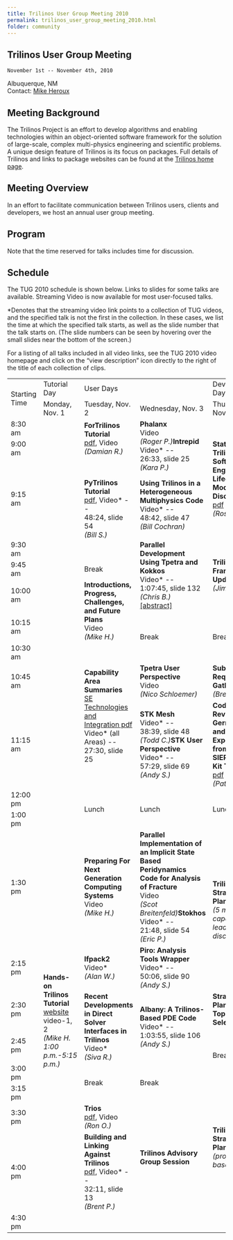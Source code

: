 ```yaml
---
title: Trilinos User Group Meeting 2010
permalink: trilinos_user_group_meeting_2010.html
folder: community
---
```


## Trilinos User Group Meeting  
    November 1st -- November 4th, 2010    
    
Albuquerque, NM  
Contact: [Mike Heroux](mailto:maherou@sandia.gov)

## Meeting Background

The Trilinos Project is an effort to develop algorithms and enabling technologies within an object-oriented software framework for the solution of large-scale, complex multi-physics engineering and scientific problems. A unique design feature of Trilinos is its focus on packages. Full details of Trilinos and links to package websites can be found at the [Trilinos home page](http://trilinos.github.io).

## Meeting Overview

In an effort to facilitate communication between Trilinos users, clients and developers, we host an annual user group meeting.

## Program

Note that the time reserved for talks includes time for discussion.

## Schedule

The TUG 2010 schedule is shown below. Links to slides for some talks are available. Streaming Video is now available for most user-focused talks.

*Denotes that the streaming video link points to a collection of TUG videos, and the specified talk is not the first in the collection. In these cases, we list the time at which the specified talk starts, as well as the slide number that the talk starts on. (The slide numbers can be seen by hovering over the small slides near the bottom of the screen.)

For a listing of all talks included in all video links, see the TUG 2010 video homepage and click on the “view description” icon 
directly to the right of the title of each collection of clips.

<table id="programTable" cellspacing="0" cellpadding="0">
<tbody>
<tr>
<td rowspan="2">Starting Time</td>
<td>Tutorial Day</td>
<td colspan="2">User Days</td>
<td>Developer Day</td>
</tr>
<tr>
<td>Monday, Nov. 1</td>
<td>Tuesday, Nov. 2</td>
<td>Wednesday, Nov. 3</td>
<td>Thursday, Nov. 4</td>
</tr>
<tr>
<td>8:30 am</td>
<td rowspan="11"></td>
<td rowspan="2"><strong>ForTrilinos Tutorial</strong><br />
<a href="http://trilinos.org/oldsite/events/trilinos_user_group_2010/presentations/tug2010_fortrilinos.pdf">pdf</a>, Video<br />
<cite>(Damian R.)</cite></td>
<td rowspan="3"><strong>Phalanx</strong><br />
Video<br />
<cite>(Roger P.)</cite><strong>Intrepid</strong><br />
Video* --<br />
26:33, slide 25<br />
<cite>(Kara P.)</cite></p>
<p><strong>Using Trilinos in a Heterogeneous Multiphysics Code</strong><br />
Video* --<br />
48:42, slide 47<br />
<cite>(Bill Cochran)</cite></td>
<td rowspan="3"><strong>State of Trilinos Software Engineering,</strong><strong> Lifecycle Model Discussion</strong><br />
<a href="http://www.cs.sandia.gov/%7Erabartl/TUG20101104_Trilinos_SE.pdf">pdf</a><br />
<cite>(Ross B.)</cite></td>
</tr>
<tr>
<td>9:00 am</td>
</tr>
<tr>
<td>9:15 am</td>
<td rowspan="2"><strong>PyTrilinos Tutorial</strong><br />
<a href="http://trilinos.org/oldsite/packages/pytrilinos/PyTrilinosTutorial.pdf">pdf</a>, Video* --<br />
48:24, slide 54<br />
<cite>(Bill S.)</cite></td>
</tr>
<tr>
<td>9:30 am</td>
<td rowspan="3"><strong>Parallel Development Using Tpetra and Kokkos</strong><br />
Video* --<br />
1:07:45, slide 132<br />
<cite>(Chris B.)</cite><br />
<a href="http://trilinos.org/oldsite/events/trilinos_user_group_2010/abstracts/wednesday_9-30.html">[abstract]</a></td>
<td rowspan="3"><strong>Trilinos Framework Update</strong><br />
<cite>(Jim W.)<cite></cite></cite></td>
</tr>
<tr>
<td>9:45 am</td>
<td rowspan="1">Break</td>
</tr>
<tr>
<td>10:00 am</td>
<td rowspan="2"><strong>Introductions, Progress, Challenges, and Future Plans</strong><br />
Video<br />
<cite>(Mike H.)</cite></td>
</tr>
<tr>
<td>10:15 am</td>
<td rowspan="2">Break</td>
<td rowspan="2">Break</td>
</tr>
<tr>
<td>10:30 am</td>
<td rowspan="3"><strong>Capability Area Summaries</strong><br />
<a href="http://www.cs.sandia.gov/%7Erabartl/TUG20101102_SoftwareEngineeringCapabilitiesArea.pdf">SE Technologies and Integration pdf</a><br />
Video* (all Areas) --<br />
27:30, slide 25</td>
</tr>
<tr>
<td>10:45 am</td>
<td rowspan="1"><strong>Tpetra User Perspective</strong><br />
Video<br />
<cite>(Nico Schloemer)</cite></td>
<td rowspan="1"><strong>Subpackage Requirement Gathering</strong><br />
<cite>(Brent P.)</cite></td>
</tr>
<tr>
<td>11:15 am</td>
<td rowspan="1"><strong>STK Mesh</strong><br />
Video* --<br />
38:39, slide 48<br />
<cite>(Todd C.)</cite><strong>STK User Perspective</strong><br />
Video* --<br />
57:29, slide 69<br />
<cite>(Andy S.)</cite></td>
<td rowspan="1"><strong>Code Reviews: the Gerrit Tool and Experience from the SIERRA Tool Kit Team</strong><br />
<a href="http://trilinos.org/oldsite/events/trilinos_user_group_2010/presentations/tug2010_gerrit.pdf">pdf</a><br />
<cite>(Pat N.)</cite></td>
</tr>
<tr>
<td>12:00 pm</td>
<td rowspan="2">Lunch</td>
<td rowspan="2">Lunch</td>
<td rowspan="2">Lunch</td>
</tr>
<tr>
<td>1:00 pm</td>
<td rowspan="10"><strong>Hands-on Trilinos Tutorial</strong><br />
<a href="https://github.com/trilinos/Trilinos_tutorial/wiki/TrilinosHandsOnTutorial">website</a><br />
video-1, 2<br />
<cite>(Mike H. 1:00 p.m.-5:15 p.m.)</cite></td>
</tr>
<tr>
<td>1:30 pm</td>
<td rowspan="1"><strong>Preparing For Next Generation Computing Systems</strong><br />
Video<br />
<cite>(Mike H.)</cite></td>
<td rowspan="1"><strong>Parallel Implementation of an Implicit State Based Peridynamics Code for Analysis of Fracture</strong><br />
Video<br />
<cite>(Scot Breitenfeld)</cite><strong>Stokhos</strong><br />
Video* --<br />
21:48, slide 54<br />
<cite>(Eric P.)</cite></td>
<td rowspan="2"><strong>Trilinos Strategic Planning</strong><br />
<cite>(5 min per capability leader and discussion)</cite></td>
</tr>
<tr>
<td>2:15 pm</td>
<td rowspan="1"><strong>Ifpack2</strong><br />
Video*<br />
<cite>(Alan W.)</cite></td>
<td rowspan="1"><strong>Piro: Analysis Tools Wrapper</strong><br />
Video* --<br />
50:06, slide 90<br />
<cite>(Andy S.)</cite></td>
</tr>
<tr>
<td>2:30 pm</td>
<td rowspan="2"><strong>Recent Developments in Direct Solver Interfaces in Trilinos</strong><br />
Video*<br />
<cite>(Siva R.)</cite></td>
<td rowspan="2"><strong>Albany: A Trilinos-Based PDE Code</strong><br />
Video* --<br />
1:03:55, slide 106<br />
<cite>(Andy S.)</cite></td>
<td rowspan="1"><strong>Strategic Planning Topic Selection</strong></td>
</tr>
<tr>
<td>2:45 pm</td>
<td rowspan="2">Break</td>
</tr>
<tr>
<td>3:00 pm</td>
<td rowspan="2">Break</td>
<td rowspan="2">Break</td>
</tr>
<tr>
<td>3:15 pm</td>
<td rowspan="3"><strong>Trilinos Strategic Planning</strong><br />
<cite>(project based)</cite></td>
</tr>
<tr>
<td>3:30 pm</td>
<td rowspan="1"><strong>Trios</strong><br />
<a href="http://trilinos.org/oldsite/events/trilinos_user_group_2010/presentations/tug2010_trios.ppt">pdf</a>, Video<br />
<cite>(Ron O.)</cite></td>
<td rowspan="2"><strong>Trilinos Advisory Group Session</strong></td>
</tr>
<tr>
<td>4:00 pm</td>
<td><strong>Building and Linking Against Trilinos</strong><br />
<a href="http://trilinos.org/oldsite/events/trilinos_user_group_2010/presentations/tug2010_cmake.ppt">pdf</a>, Video* --<br />
32:11, slide 13<br />
<cite>(Brent P.)</cite></td>
</tr>
<tr>
<td>4:30 pm</td>
<td></td>
<td></td>
</tr>
</tbody>
</table>